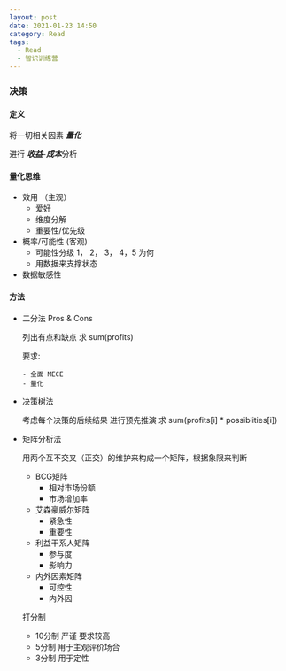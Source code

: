 ```yaml
---
layout: post
date: 2021-01-23 14:50
category: Read
tags:
  - Read
  - 智识训练营
---
```




### 决策

#### 定义

将一切相关因素 ***量化***

进行 ***收益***-***成本***分析



#### 量化思维

- 效用 （主观）
  - 爱好
  - 维度分解
  - 重要性/优先级
- 概率/可能性 (客观)
  - 可能性分级 1， 2， 3， 4，5 为何
  - 用数据来支撑状态
- 数据敏感性



#### 方法

- 二分法 Pros & Cons

  列出有点和缺点 求 sum(profits)

  要求:

      - 全面 MECE
      - 量化

- 决策树法

  考虑每个决策的后续结果 进行预先推演 求 sum(profits[i] * possiblities[i])

- 矩阵分析法

  用两个互不交叉（正交）的维护来构成一个矩阵，根据象限来判断

  - BCG矩阵 
    - 相对市场份额
    - 市场增加率
  - 艾森豪威尔矩阵
    - 紧急性
    - 重要性
  - 利益干系人矩阵
    - 参与度
    - 影响力
  - 内外因素矩阵
    - 可控性
    - 内外因

  打分制

  - 10分制 严谨 要求较高
  - 5分制 用于主观评价场合
  - 3分制  用于定性